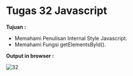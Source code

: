 # Tugas 32 Javascript

<b>Tujuan : </b>
<ul>
  <li>Memahami Penulisan Internal Style Javascript.</li>
  <li>Memahami Fungsi getElementsById().</li>
</ul>

<b>Output in browser : </b>

![32](https://user-images.githubusercontent.com/92837751/184478414-79b32dfb-dad2-4162-b463-8550daa3b06d.jpg)
